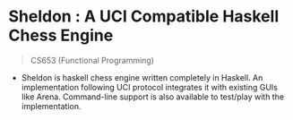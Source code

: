 # Sheldon : A UCI Compatible Haskell Chess Engine #
> CS653 (Functional Programming)

* Sheldon is haskell chess engine written completely in Haskell. An implementation following UCI protocol integrates it with existing GUIs like Arena. Command-line support is also available to test/play with the implementation.
